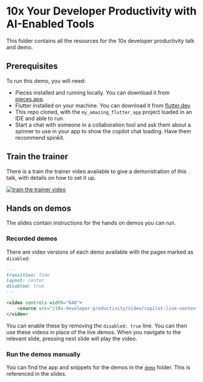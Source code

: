 # 10x Your Developer Productivity with AI-Enabled Tools

This folder contains all the resources for the 10x developer productivity talk and demo.

## Prerequisites

To run this demo, you will need:

- Pieces installed and running locally. You can download it from [pieces.app](https://pieces.app).
- Flutter installed on your machine. You can download it from [flutter.dev](https://flutter.dev).
- This repo cloned, with the `my_amazing_flutter_app` project loaded in an IDE and able to run.
- Start a chat with someone in a collaboration tool and ask them about a spinner to use in your app to show the copilot chat loading. Have them recommend spinkit.

## Train the trainer

There is a train the trainer video available to give a demonstration of this talk, with details on how to set it up.

[![train the trainer video](https://img.youtube.com/vi/Cu8ckUo4m8I/0.jpg)](https://youtube.com/watch?v=Cu8ckUo4m8I "train the trainer video")

## Hands on demos

The slides contain instructions for the hands on demos you can run.

### Recorded demos

There are video versions of each demo available with the pages marked as `disabled`:

```markdown
---
transition: fade
layout: center
disabled: true
---

<video controls width="640">
    <source src="/10x-developer-productivity/video/copilot-live-context.mp4" type="video/mp4">
</video>
```

You can enable these by removing the `disabled: true` line. You can then use these videos in place of the live demos. When you navigate to the relevant slide, pressing next slide will play the video.

### Run the demos manually

You can find the app and snippets for the demos in the [`demo`](./demo) folder. This is referenced in the slides.